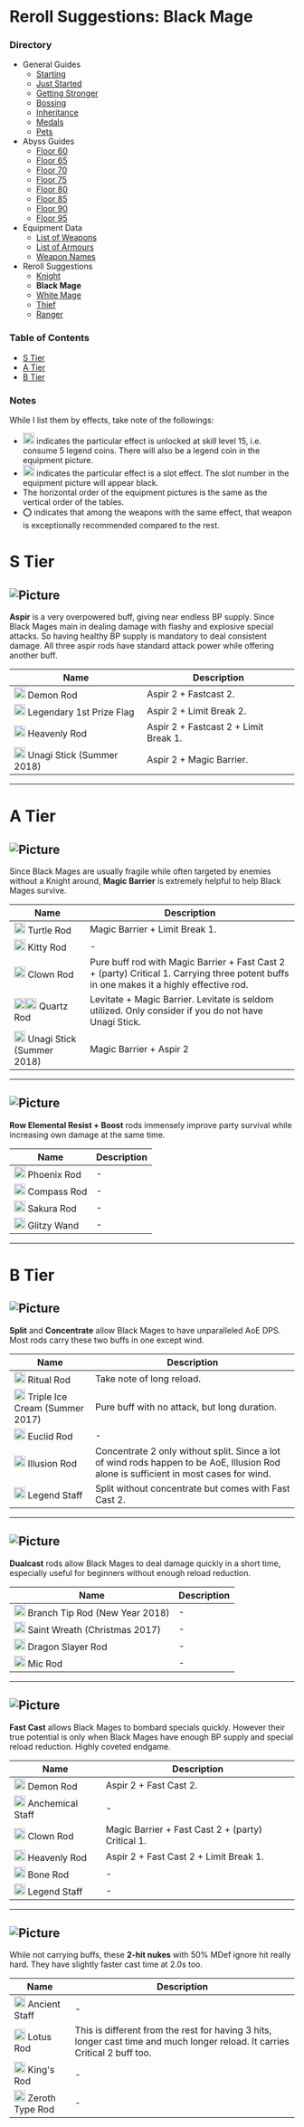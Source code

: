 # Reroll Suggestions: Black Mage
### Directory
* General Guides
	* <a href="guide-1.md">Starting</a>
	* <a href="guide-2.md">Just Started</a>
	* <a href="guide-3.md">Getting Stronger</a>
	* <a href="guide-4.md">Bossing</a>
	* <a href="guide-5.md">Inheritance</a>
	* <a href="guide-6.md">Medals</a>
	* <a href="guide-pets.md">Pets</a>
* Abyss Guides
	* <a href="abyss-60.md">Floor 60</a>
	* <a href="abyss-65.md">Floor 65</a>
	* <a href="abyss-70.md">Floor 70</a>
	* <a href="abyss-75.md">Floor 75</a>
	* <a href="abyss-80.md">Floor 80</a>
	* <a href="abyss-85.md">Floor 85</a>
	* <a href="abyss-90.md">Floor 90</a>
	* <a href="abyss-95.md">Floor 95</a>
* Equipment Data
	* <a href="list-weapons.md">List of Weapons</a>
	* <a href="list-armours.md">List of Armours</a>
	* <a href="list-names.md">Weapon Names</a>
* Reroll Suggestions
	* <a href="reroll-1.md">Knight</a>
	* **Black Mage**
	* <a href="reroll-3.md">White Mage</a>
	* <a href="reroll-4.md">Thief</a>
	* <a href="reroll-5.md">Ranger</a>

### Table of Contents
* [S Tier](#s-tier)
* [A Tier](#a-tier)
* [B Tier](#b-tier)

### Notes
While I list them by effects, take note of the followings:
* <img src="https://caelum.s-ul.eu/1IPYTuvl.JPG" width="20" alt="Legend Coin"> indicates the particular effect is unlocked at skill level 15, i.e. consume 5 legend coins. There will also be a legend coin in the equipment picture.
* <img src="https://caelum.s-ul.eu/7tZLFGPP.png" width="20" alt="Slot Effect"> indicates the particular effect is a slot effect. The slot number in the equipment picture will appear black.
* The horizontal order of the equipment pictures is the same as the vertical order of the tables.
* :o: indicates that among the weapons with the same effect, that weapon is exceptionally recommended compared to the rest.

# S Tier
## ![Picture](https://caelum.s-ul.eu/flist/Q1iFFdS6.png)
**Aspir** is a very overpowered buff, giving near endless BP supply. Since Black Mages main in dealing damage with flashy and explosive special attacks. So having healthy BP supply is mandatory to deal consistent damage. All three aspir rods have standard attack power while offering another buff.

Name | Description
---|---
<img src="https://caelum.s-ul.eu/2p740des.png" width="20" alt="Fire"> Demon Rod | Aspir 2 + Fastcast 2.
<img src="https://caelum.s-ul.eu/Ei5MWQfu.png" width="20" alt="Water"> Legendary 1st Prize Flag | Aspir 2 + Limit Break 2.
<img src="https://caelum.s-ul.eu/hLKNs6KH.png" width="20" alt="Earth"> Heavenly Rod | Aspir 2 + Fastcast 2 + Limit Break 1.
<img src="https://caelum.s-ul.eu/d7KNBOoa.png" width="20" alt="Wind"> Unagi Stick (Summer 2018) | Aspir 2 + Magic Barrier.

***

# A Tier
## ![Picture](https://caelum.s-ul.eu/flist/LK5RHW0O.png)
Since Black Mages are usually fragile while often targeted by enemies without a Knight around, **Magic Barrier** is extremely helpful to help Black Mages survive.

Name | Description
---|---
<img src="https://caelum.s-ul.eu/2p740des.png" width="20" alt="Fire"> Turtle Rod | Magic Barrier + Limit Break 1.
<img src="https://caelum.s-ul.eu/Ei5MWQfu.png" width="20" alt="Water"> Kitty Rod | -
<img src="https://caelum.s-ul.eu/hLKNs6KH.png" width="20" alt="Earth"> Clown Rod | Pure buff rod with Magic Barrier + Fast Cast 2 + (party) Critical 1. Carrying three potent buffs in one makes it a highly effective rod.
<img src="https://caelum.s-ul.eu/d7KNBOoa.png" width="20" alt="Wind"><img src="https://caelum.s-ul.eu/1IPYTuvl.JPG" width="20" alt="Legend Coin"> Quartz Rod | Levitate + Magic Barrier. Levitate is seldom utilized. Only consider if you do not have Unagi Stick.
<img src="https://caelum.s-ul.eu/d7KNBOoa.png" width="20" alt="Wind"> Unagi Stick (Summer 2018) | Magic Barrier + Aspir 2

***

## ![Picture](https://caelum.s-ul.eu/flist/wSfgOEnw.png)
**Row Elemental Resist + Boost** rods immensely improve party survival while increasing own damage at the same time. 

Name | Description
---|---
<img src="https://caelum.s-ul.eu/2p740des.png" width="20" alt="Fire"> Phoenix Rod | -
<img src="https://caelum.s-ul.eu/Ei5MWQfu.png" width="20" alt="Water"> Compass Rod | -
<img src="https://caelum.s-ul.eu/hLKNs6KH.png" width="20" alt="Earth"> Sakura Rod | -
<img src="https://caelum.s-ul.eu/d7KNBOoa.png" width="20" alt="Wind"> Glitzy Wand | - 

***

# B Tier
## ![Picture](https://caelum.s-ul.eu/flist/OYd1ZnIQ.png)
**Split** and **Concentrate** allow Black Mages to have unparalleled AoE DPS. Most rods carry these two buffs in one except wind.

Name | Description
---|---
<img src="https://caelum.s-ul.eu/2p740des.png" width="20" alt="Fire"> Ritual Rod | Take note of long reload.
<img src="https://caelum.s-ul.eu/Ei5MWQfu.png" width="20" alt="Water"> Triple Ice Cream (Summer 2017) | Pure buff with no attack, but long duration.
<img src="https://caelum.s-ul.eu/hLKNs6KH.png" width="20" alt="Earth"> Euclid Rod | -
<img src="https://caelum.s-ul.eu/d7KNBOoa.png" width="20" alt="Wind"> Illusion Rod | Concentrate 2 only without split. Since a lot of wind rods happen to be AoE, Illusion Rod alone is sufficient in most cases for wind. 
<img src="https://caelum.s-ul.eu/d7KNBOoa.png" width="20" alt="Wind"> Legend Staff | Split without concentrate but comes with Fast Cast 2. 

***

## ![Picture](https://caelum.s-ul.eu/flist/2CD6Gdcs.png)
**Dualcast** rods allow Black Mages to deal damage quickly in a short time, especially useful for beginners without enough reload reduction.

Name | Description
---|---
<img src="https://caelum.s-ul.eu/2p740des.png" width="20" alt="Fire"> Branch Tip Rod (New Year 2018) | -
<img src="https://caelum.s-ul.eu/Ei5MWQfu.png" width="20" alt="Water"> Saint Wreath (Christmas 2017) | -
<img src="https://caelum.s-ul.eu/hLKNs6KH.png" width="20" alt="Earth"> Dragon Slayer Rod | -
<img src="https://caelum.s-ul.eu/d7KNBOoa.png" width="20" alt="Wind"> Mic Rod | -

***

## ![Picture](https://caelum.s-ul.eu/flist/tl2zpKKy.png)
**Fast Cast** allows Black Mages to bombard specials quickly. However their true potential is only when Black Mages have enough BP supply and special reload reduction. Highly coveted endgame.

Name | Description
---|---
<img src="https://caelum.s-ul.eu/2p740des.png" width="20" alt="Fire"> Demon Rod | Aspir 2 + Fast Cast 2.
<img src="https://caelum.s-ul.eu/Ei5MWQfu.png" width="20" alt="Water"> Anchemical Staff | -
<img src="https://caelum.s-ul.eu/hLKNs6KH.png" width="20" alt="Earth"> Clown Rod | Magic Barrier + Fast Cast 2 + (party) Critical 1.
<img src="https://caelum.s-ul.eu/hLKNs6KH.png" width="20" alt="Earth"> Heavenly Rod | Aspir 2 + Fast Cast 2 + Limit Break 1.
<img src="https://caelum.s-ul.eu/d7KNBOoa.png" width="20" alt="Wind"> Bone Rod | -
<img src="https://caelum.s-ul.eu/d7KNBOoa.png" width="20" alt="Wind"> Legend Staff | -

***

## ![Picture](https://caelum.s-ul.eu/flist/1UarAkgW.png)
While not carrying buffs, these **2-hit nukes** with 50% MDef ignore hit really hard. They have slightly faster cast time at 2.0s too.

Name | Description
---|---
<img src="https://caelum.s-ul.eu/2p740des.png" width="20" alt="Fire"> Ancient Staff | -
<img src="https://caelum.s-ul.eu/2p740des.png" width="20" alt="Fire"> Lotus Rod | This is different from the rest for having 3 hits, longer cast time and much longer reload. It carries Critical 2 buff too.
<img src="https://caelum.s-ul.eu/Ei5MWQfu.png" width="20" alt="Water"> King's Rod | -
<img src="https://caelum.s-ul.eu/hLKNs6KH.png" width="20" alt="Earth"> Zeroth Type Rod | -